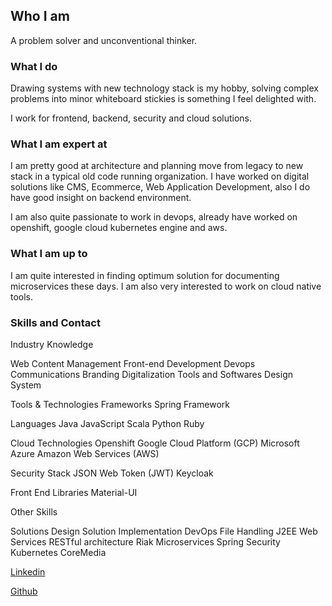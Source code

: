 ## Who I am

A problem solver and unconventional thinker.

### What I do

Drawing systems with new technology stack is my hobby, solving complex problems into minor whiteboard stickies is something I feel delighted with. 

I work for frontend, backend, security and cloud solutions.

### What I am expert at

I am pretty good at architecture and planning move from legacy to new stack in a typical old code running organization. I have worked on digital solutions like CMS, Ecommerce, Web Application Development, also I do have good insight on backend environment.

I am also quite passionate to work in devops, already have worked on openshift, google cloud kubernetes engine and aws.

### What I am up to

I am quite interested in finding optimum solution for documenting microservices these days. I am also very interested to work on cloud native tools.

### Skills and Contact

Industry Knowledge

Web Content Management
Front-end Development
Devops
Communications Branding
Digitalization Tools and Softwares
Design System

Tools & Technologies
Frameworks
Spring Framework

Languages
Java
JavaScript
Scala
Python
Ruby

Cloud Technologies
Openshift
Google Cloud Platform (GCP)
Microsoft Azure
Amazon Web Services (AWS)

Security Stack
JSON Web Token (JWT)
Keycloak

Front End Libraries
Material-UI

Other Skills 

Solutions Design
Solution Implementation
DevOps
File Handling
J2EE Web Services
RESTful architecture
Riak
Microservices
Spring Security
Kubernetes
CoreMedia

[Linkedin](https://www.linkedin.com/in/pulin-gupta/)

[Github](https://github.com/pulingupta)

